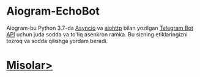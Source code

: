 # Aiogram-EchoBot

<p>Aiogram-bu  Python 3.7-da <a href='https://docs.python.org/3/library/asyncio.html'>Asyncio</a> va <a href='https://github.com/aio-libs/aiohttp'>aiohttp</a> bilan yozilgan <a href='https://core.telegram.org/bots/api'>Telegram Bot API</a> uchun juda sodda va to'liq asenkron ramka. Bu sizning etiklaringizni tezroq va sodda qilishga yordam beradi.</p>

<h1><a href='https://github.com/aiogram/aiogram/tree/dev-2.x#examples'>Misolar></a></h1>
